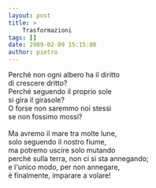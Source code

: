 ```yaml
---
layout: post
title: >
    Trasformazioni
tags: []
date: 2009-02-09 15:15:00
author: pietro
---
```

Perché non ogni albero ha il diritto<br/>di crescere dritto?<br/>Perché seguendo il proprio sole<br/>si gira il girasole?<br/>O forse non saremmo noi stessi<br/>se non fossimo mossi?<br/><br/>Ma avremo il mare tra molte lune,<br/>solo seguendo il nostro fiume,<br/>ma potremo uscire solo mutando<br/>perché sulla terra, non ci si sta annegando;<br/>e l'unico modo, per non annegare,<br/>è finalmente, imparare a volare!
